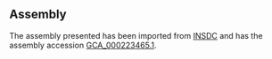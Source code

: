 
Assembly
--------

The assembly presented has been imported from 
[INSDC](http://www.insdc.org) and has the assembly accession
[GCA\_000223465.1](http://www.ebi.ac.uk/ena/data/view/GCA_000223465.1).

